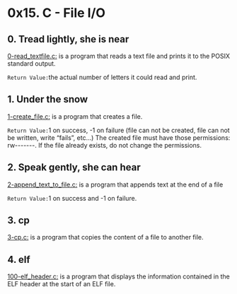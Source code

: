 # 0x15. C - File I/O

## 0. Tread lightly, she is near

[0-read_textfile.c:](https://github.com/SteveMuiyuro/alx-low_level_programming/blob/master/0x15-file_io/0-read_textfile.c) is a program that reads a text file and prints it to the POSIX standard output.

`Return Value:`the actual number of letters it could read and print.

## 1. Under the snow

[1-create_file.c:](https://github.com/SteveMuiyuro/alx-low_level_programming/blob/master/0x15-file_io/1-create_file.c) is a program that creates a file.

`Return Value:`1 on success, -1 on failure (file can not be created, file can not be written, write “fails”, etc…)
The created file must have those permissions: rw-------. If the file already exists, do not change the permissions.

## 2. Speak gently, she can hear

[2-append_text_to_file.c:](https://github.com/SteveMuiyuro/alx-low_level_programming/blob/master/0x15-file_io/2-append_text_to_file.c) is a program that appends text at the end of a file

`Return Value:`1 on success and -1 on failure.

## 3. cp

[3-cp.c:](https://github.com/SteveMuiyuro/alx-low_level_programming/blob/master/0x15-file_io/3-cp.c) is a program that copies the content of a file to another file.

## 4. elf

[100-elf_header.c:](https://github.com/SteveMuiyuro/alx-low_level_programming/blob/master/0x15-file_io/100-elf_header.c) is a program that displays the information contained in the ELF header at the start of an ELF file.
